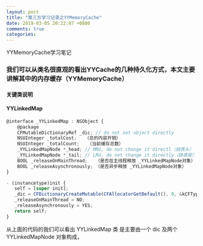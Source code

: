 ```yaml
---
layout: post
title: "第三方学习记录之YYMemoryCache"
date: 2019-03-05 20:22:07 +0800
comments: true
categories: 
---
```


YYMemoryCache学习笔记<!--more-->

### 我们可以从类名很直观的看出YYCache的几种持久化方式，本文主要讲解其中的内存缓存（YYMemoryCache）

#### 关键类说明

#### YYLinkedMap
```javascript
@interface _YYLinkedMap : NSObject {   
    @package
    CFMutableDictionaryRef _dic; // do not set object directly
    NSUInteger _totalCost;   （总的内容开销）
    NSUInteger _totalCount;   （当前缓存总数）
    _YYLinkedMapNode *_head; // MRU, do not change it directl（链表头）
    _YYLinkedMapNode *_tail; // LRU, do not change it directly（链表尾）
    BOOL _releaseOnMainThread;   （是否在主线程释放 _YYLinkedMapNode对象）
    BOOL _releaseAsynchronously; （是否异步释放 _YYLinkedMapNode对象）
}

- (instancetype)init {
   self = [super init];
   _dic = CFDictionaryCreateMutable(CFAllocatorGetDefault(), 0, &kCFTypeDictionaryKeyCallBacks, &kCFTypeDictionaryValueCallBacks);
   _releaseOnMainThread = NO;
   _releaseAsynchronously = YES;
   return self;
}
```
从上面的代码的我们可以看出 YYLinkedMap 类 是主要由一个 dic 及两个YYLinkedMapNode 对象构成，

